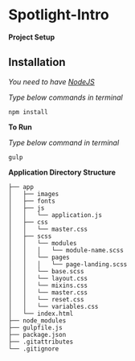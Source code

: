 # Spotlight-Intro

**Project Setup**

## Installation

*You need to have [NodeJS](http://nodejs.org/)*

*Type below commands in terminal*

```````
npm install
```````

**To Run**

*Type below command in terminal*

```````
gulp
```````

**Application Directory Structure**

``````````
├── app
│   ├── images
│   ├── fonts
│   ├── js
│   │   └── application.js
│   ├── css
│   │   └── master.css
│   ├── scss
│   │   └── modules
│   │   │   └── module-name.scss
│   │   └── pages
│   │   │   └── page-landing.scss
│   │   └── base.scss
│   │   └── layout.css
│   │   └── mixins.css
│   │   └── master.css
│   │   └── reset.css
│   │   └── variables.css
│   └── index.html
├── node_modules
├── gulpfile.js
├── package.json
├── .gitattributes
└── .gitignore
``````````
